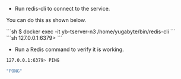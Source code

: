 ---
---

- Run redis-cli to connect to the service.

You can do this as shown below.
<div class='copy separator-dollar'>
```sh
$ docker exec -it yb-tserver-n3 /home/yugabyte/bin/redis-cli
```
</div>
```sh
127.0.0.1:6379> 
```

- Run a Redis command to verify it is working.

```{.sh .copy .separator-gt}
127.0.0.1:6379> PING
```
```sh
"PONG"
```
